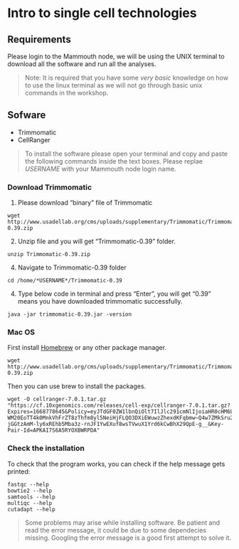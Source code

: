 # Intro to single cell technologies

## Requirements
Please login to the Mammouth node, we will be using the UNIX terminal to download all the software and run all the analyses.

> Note: It is required that you have some *very basic* knowledge on how to use the linux terminal as we will not go through basic unix commands in the workshop. 

## Sofware
* Trimmomatic
* CellRanger

> To install the software please open your terminal and copy and paste the following commands inside the text boxes. Please replae *USERNAME* with your Mammouth node login name.

### Download Trimmomatic
1.	Please download “binary” file of Trimmomatic 
```{}
wget http://www.usadellab.org/cms/uploads/supplementary/Trimmomatic/Trimmomatic-0.39.zip
```
2.	Unzip file and you will get “Trimmomatic-0.39” folder.
```{}
unzip Trimmomatic-0.39.zip
```
4.	Navigate to Trimmomatic-0.39 folder
```{}
cd /home/*USERNAME*/Trimmomatic-0.39
```
4.	Type below code in terminal and press “Enter”, you will get “0.39” means you have downloaded trimmomatic successfully.
```{}
java -jar trimmomatic-0.39.jar -version
```

### Mac OS
First install [Homebrew](https://brew.sh/) or any other package manager.
```{}
wget http://www.usadellab.org/cms/uploads/supplementary/Trimmomatic/Trimmomatic-0.39.zip 
```
Then you can use brew to install the packages.
```{}
wget -O cellranger-7.0.1.tar.gz "https://cf.10xgenomics.com/releases/cell-exp/cellranger-7.0.1.tar.gz?Expires=1668778645&Policy=eyJTdGF0ZW1lbnQiOlt7IlJlc291cmNlIjoiaHR0cHM6Ly9jZi4xMHhnZW5vbWljcy5jb20vcmVsZWFzZXMvY2VsbC1leHAvY2VsbHJhbmdlci03LjAuMS50YXIuZ3oiLCJDb25kaXRpb24iOnsiRGF0ZUxlc3NUaGFuIjp7IkFXUzpFcG9jaFRpbWUiOjE2Njg3Nzg2NDV9fX1dfQ__&Signature=XixQauaIqvgbegK9rSzldX-WM20EoTT4k0MnkVhFrZT8zThfm8yl5NeiHjFLQO3DXiEWuwzZhexdKFqbmw~Q4w7ZMkSru2iVgdJ3BRJaHOovGWape25izgUpJCx0uNQxf40DZ76TSXMz8Qi0uhCyfT5lMETku4Ucj1cDBXmxNF2U2YjUZ3Z0mC7Zfe4UCEHczjusquO6LWo~-3IOHeBPFMH7GiXvfFTLIB7qzFZQeY7VMovbILDtTnUWE3xGRARQTxGJJZ3Fl6QYr3MSbr3dBatj-jGGtzAmM-ly6xREhb5Mba3z-rnJF1YwEXuf8wsTVwuX1Yrd6kCwBhX29QpE-g__&Key-Pair-Id=APKAI7S6A5RYOXBWRPDA"
```

### Check the installation
To check that the program works, you can check if the help message gets printed:
```{}
fastqc --help
bowtie2 --help
samtools --help
multiqc --help
cutadapt --help
```

> Some problems may arise while installing software. Be patient and read the error message, it could be due to some dependecies missing. Googling the error message is a good first attempt to solve it.
